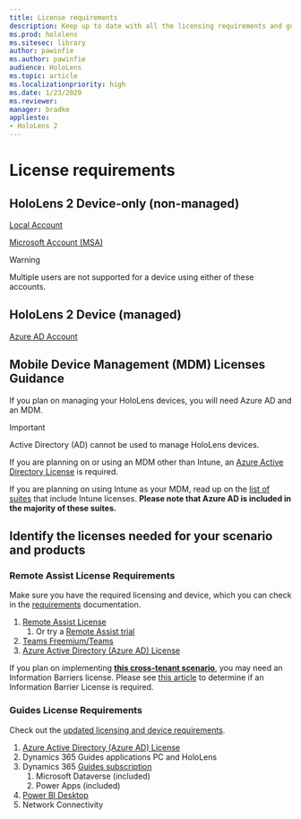 ```yaml
---
title: License requirements
description: Keep up to date with all the licensing requirements and guidelines you need for mobile device management, HoloLens, and Remote Assist.
ms.prod: hololens
ms.sitesec: library
author: pawinfie
ms.author: pawinfie
audience: HoloLens
ms.topic: article
ms.localizationpriority: high
ms.date: 1/23/2020
ms.reviewer: 
manager: bradke
appliesto:
- HoloLens 2
---
```


# License requirements

## HoloLens 2 Device-only (non-managed)

[Local Account](https://docs.microsoft.com/windows/security/identity-protection/access-control/local-accounts)

[Microsoft Account (MSA)](https://docs.microsoft.com/windows/security/identity-protection/access-control/microsoft-accounts)

> [!WARNING]
> Multiple users are not supported for a device using either of these accounts.


## HoloLens 2 Device (managed)

[Azure AD Account](https://docs.microsoft.com/azure/active-directory/)

## Mobile Device Management (MDM) Licenses Guidance

If you plan on managing your HoloLens devices, you will need Azure AD and an MDM. 
> [!IMPORTANT]
> Active Directory (AD) cannot be used to manage HoloLens devices.


If you are planning on or using an MDM other than Intune, an [Azure Active Directory License](https://docs.microsoft.com/azure/active-directory/fundamentals/active-directory-whatis) is required.

If you are planning on using Intune as your MDM, read up on the [list of suites](https://docs.microsoft.com/intune/fundamentals/licenses) that include Intune licenses. **Please note that Azure AD is included in the majority of these suites.**

## Identify the licenses needed for your scenario and products

### Remote Assist License Requirements

Make sure you have the required licensing and device, which you can check in the [requirements](https://docs.microsoft.com/dynamics365/mixed-reality/remote-assist/requirements) documentation.

1. [Remote Assist License](https://docs.microsoft.com/dynamics365/mixed-reality/remote-assist/buy-and-deploy-remote-assist)
    1. Or try a [Remote Assist trial](https://docs.microsoft.com/dynamics365/mixed-reality/remote-assist/try-remote-assist)
1. [Teams Freemium/Teams](https://products.office.com/microsoft-teams/free)
1. [Azure Active Directory (Azure AD) License](https://docs.microsoft.com/azure/active-directory/fundamentals/active-directory-whatis)

If you plan on implementing **[this cross-tenant scenario](https://docs.microsoft.com/dynamics365/mixed-reality/remote-assist/cross-tenant-overview#scenario-2-leasing-services-to-other-tenants)**, you may need an Information Barriers license. Please see [this article](https://docs.microsoft.com/dynamics365/mixed-reality/remote-assist/cross-tenant-licensing-implementation#step-1-determine-if-information-barriers-are-necessary) to determine if an Information Barrier License is required.

### Guides License Requirements

Check out the [updated licensing and device requirements](https://docs.microsoft.com/dynamics365/mixed-reality/guides/requirements).

1. [Azure Active Directory (Azure AD) License](https://docs.microsoft.com/azure/active-directory/fundamentals/active-directory-whatis)
1. Dynamics 365 Guides applications PC and HoloLens
1. Dynamics 365 [Guides subscription]((https://docs.microsoft.com/dynamics365/mixed-reality/guides/setup))
    1. Microsoft Dataverse (included)
    1. Power Apps (included)
1. [Power BI Desktop](https://powerbi.microsoft.com/desktop/)
1. Network Connectivity
